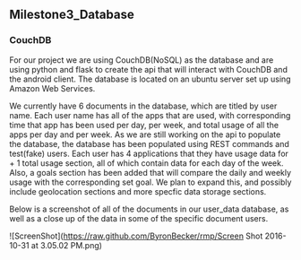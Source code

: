 ## Milestone3_Database ##

### CouchDB ###

For our project we are using CouchDB(NoSQL) as the database and are using python and flask to create the api that will interact with CouchDB and the android client. 
The database is located on an ubuntu server set up using Amazon Web Services. 

We currently have 6 documents in the database, which are titled by user name. Each user name has all of the apps that are used, with corresponding time that app has been used per day, per week, and total usage of all the apps per day and per week. As we are still working on the api to populate the database, the database has been populated using REST commands and test(fake) users. Each user has 4 applications that they have usage data for + 1 total usage section, all of which contain data for each day of the week. Also, a goals section has been added that will compare the daily and weekly usage with the corresponding set goal. We plan to expand this, and possibly include geolocation sections and more specfic data storage sections.

Below is a screenshot of all of the documents in our user_data database, as well as a close up of the data in some of the specific document users.


![ScreenShot](https://raw.github.com/ByronBecker/rmp/Screen Shot 2016-10-31 at 3.05.02 PM.png)
